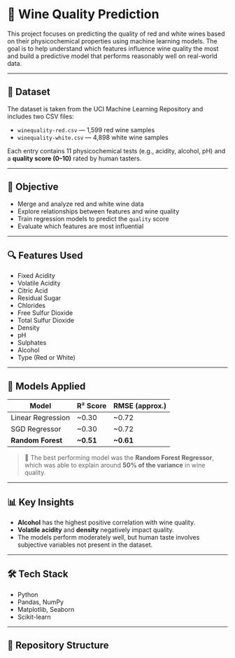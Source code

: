 # 🍷 Wine Quality Prediction

This project focuses on predicting the quality of red and white wines based on their physicochemical properties using machine learning models. The goal is to help understand which features influence wine quality the most and build a predictive model that performs reasonably well on real-world data.

---

## 📁 Dataset

The dataset is taken from the UCI Machine Learning Repository and includes two CSV files:

- `winequality-red.csv` — 1,599 red wine samples
- `winequality-white.csv` — 4,898 white wine samples

Each entry contains 11 physicochemical tests (e.g., acidity, alcohol, pH) and a **quality score (0–10)** rated by human tasters.

---

## 🧠 Objective

- Merge and analyze red and white wine data
- Explore relationships between features and wine quality
- Train regression models to predict the `quality` score
- Evaluate which features are most influential

---

## 🔍 Features Used

- Fixed Acidity
- Volatile Acidity
- Citric Acid
- Residual Sugar
- Chlorides
- Free Sulfur Dioxide
- Total Sulfur Dioxide
- Density
- pH
- Sulphates
- Alcohol
- Type (Red or White)

---

## 🧪 Models Applied

| Model                 | R² Score | RMSE (approx.) |
|----------------------|----------|----------------|
| Linear Regression     | ~0.30    | ~0.72          |
| SGD Regressor         | ~0.30    | ~0.72          |
| **Random Forest**     | **~0.51**| **~0.61**      |

> 🔎 The best performing model was the **Random Forest Regressor**, which was able to explain around **50% of the variance** in wine quality.

---

## 📊 Key Insights

- **Alcohol** has the highest positive correlation with wine quality.
- **Volatile acidity** and **density** negatively impact quality.
- The models perform moderately well, but human taste involves subjective variables not present in the dataset.

---

## 🛠️ Tech Stack

- Python
- Pandas, NumPy
- Matplotlib, Seaborn
- Scikit-learn

---

## 📁 Repository Structure

